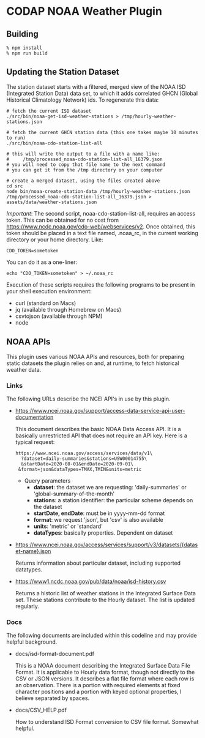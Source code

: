 # CODAP NOAA Weather Plugin

## Building
```
% npm install
% npm run build
```

## Updating the Station Dataset

The station dataset starts with a filtered, merged view of the NOAA ISD
(Integrated Station Data) data set, to which it adds correlated GHCN (Global
Historical Climatology Network) ids. To regenerate this data:
```shell script
# fetch the current ISD dataset
./src/bin/noaa-get-isd-weather-stations > /tmp/hourly-weather-stations.json

# fetch the current GHCN station data (this one takes maybe 10 minutes to run)
./src/bin/noaa-cdo-station-list-all

# this will write the output to a file with a name like:
#     /tmp/processed_noaa-cdo-station-list-all_16379.json
# you will need to copy that file name to the next command
# you can get it from the /tmp directory on your computer

# create a merged dataset, using the files created above
cd src
node bin/noaa-create-station-data /tmp/hourly-weather-stations.json /tmp/processed_noaa-cdo-station-list-all_16379.json > assets/data/weather-stations.json
```
*Important*: The second script, noaa-cdo-station-list-all, requires an access token.
This can be obtained for no cost from https://www.ncdc.noaa.gov/cdo-web/webservices/v2.
Once obtained, this token should be placed in a text file named, .noaa_rc, in
the current working directory or your home directory.
Like:
```shell script
CDO_TOKEN=sometoken
```

You can do it as a one-liner:
```shell script
echo "CDO_TOKEN=sometoken" > ~/.noaa_rc
```

Execution of these scripts requires the following programs to be present in your
shell execution environment:
* curl (standard on Macs)
* jq (available through Homebrew on Macs)
* csvtojson (available through NPM)
* node

## NOAA APIs

This plugin uses various NOAA APIs and resources, both for preparing static
datasets the plugin relies on and, at runtime, to fetch historical weather data.

### Links

The following URLs describe the NCEI API's in use by this plugin.

* https://www.ncei.noaa.gov/support/access-data-service-api-user-documentation

  This document describes the basic NOAA Data Access API. It is a basically
  unrestricted API that does not require an API key. Here is a typical request:

    ```
    https://www.ncei.noaa.gov/access/services/data/v1\
      ?dataset=daily-summaries&stations=USW00014755\
      &startDate=2020-08-01&endDate=2020-09-01\
     &format=json&dataTypes=TMAX,TMIN&units=metric
   ```
   * Query parameters
      * **dataset**: the dataset we are requesting: 'daily-summaries' or 'global-summary-of-the-month'
      * **stations**: a station identifier: the particular scheme depends on the dataset
      * **startDate, endDate**: must be in yyyy-mm-dd format
      * **format**: we request 'json', but 'csv' is also available
      * **units**: 'metric' or 'standard'
      * **dataTypes**: basically properties. Dependent on dataset

* https://www.ncei.noaa.gov/access/services/support/v3/datasets/{dataset-name}.json

  Returns information about particular dataset, including supported datatypes.

* https://www1.ncdc.noaa.gov/pub/data/noaa/isd-history.csv

  Returns a historic list of weather stations in the Integrated Surface Data set.
  These stations contribute to the Hourly dataset.
  The list is updated regularly.

### Docs

The following documents are included within this codeline and may provide
helpful background.

* docs/isd-format-document.pdf

  This is a NOAA document describing the Integrated Surface Data File Format.
  It is applicable to Hourly data format, though not directly to the CSV or JSON versions.
  It describes a flat file format where each row is an observation. There is a
  portion with required elements at fixed character positions and a portion with
  keyed optional properties, I believe separated by spaces.

* docs/CSV_HELP.pdf

  How to understand ISD Format conversion to CSV file format. Somewhat helpful.

